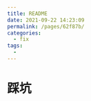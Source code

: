 ```yaml
---
title: README
date: 2021-09-22 14:23:09
permalink: /pages/62f87b/
categories:
  - fix
tags:
  - 
---
```

# 踩坑
